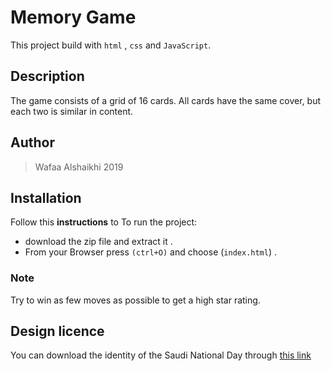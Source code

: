 # Memory Game

 This project build with `html` , `css` and `JavaScript`.

## Description

The game consists of a grid of 16 cards. All cards have the same cover, but each two is similar in content.

## Author

>Wafaa Alshaikhi 2019

## Installation

Follow this **instructions** to To run the project:

- download the zip file and extract it .
- From your Browser press `(ctrl+O)` and choose (`index.html`) .

### Note

Try to win as few moves as possible to get a high star rating.

## Design licence

You can download the identity of the Saudi National Day through  [this link](https://nd.gea.gov.sa)
